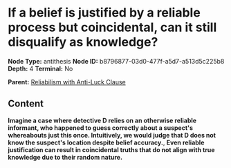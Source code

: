 # If a belief is justified by a reliable process but coincidental, can it still disqualify as knowledge?

**Node Type:** antithesis
**Node ID:** b8796877-03d0-477f-a5d7-a513d5c225b8
**Depth:** 4
**Terminal:** No

**Parent:** [Reliabilism with Anti-Luck Clause](reliabilism-with-anti-luck-clause-synthesis-f1ab0fb5-9303-4a33-8502-cba60b75c537.md)

## Content

**Imagine a case where detective D relies on an otherwise reliable informant, who happened to guess correctly about a suspect's whereabouts just this once. Intuitively, we would judge that D does not know the suspect's location despite belief accuracy.**, **Even reliable justification can result in coincidental truths that do not align with true knowledge due to their random nature.**
